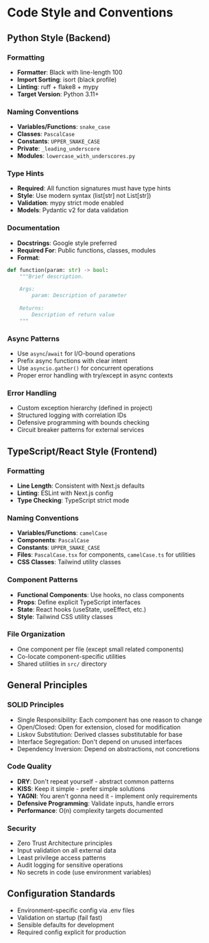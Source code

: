 # Code Style and Conventions

## Python Style (Backend)

### Formatting
- **Formatter**: Black with line-length 100
- **Import Sorting**: isort (black profile)
- **Linting**: ruff + flake8 + mypy
- **Target Version**: Python 3.11+

### Naming Conventions
- **Variables/Functions**: `snake_case`
- **Classes**: `PascalCase`
- **Constants**: `UPPER_SNAKE_CASE`
- **Private**: `_leading_underscore`
- **Modules**: `lowercase_with_underscores.py`

### Type Hints
- **Required**: All function signatures must have type hints
- **Style**: Use modern syntax (list[str] not List[str])
- **Validation**: mypy strict mode enabled
- **Models**: Pydantic v2 for data validation

### Documentation
- **Docstrings**: Google style preferred
- **Required For**: Public functions, classes, modules
- **Format**:
```python
def function(param: str) -> bool:
    """Brief description.
    
    Args:
        param: Description of parameter
        
    Returns:
        Description of return value
    """
```

### Async Patterns
- Use `async`/`await` for I/O-bound operations
- Prefix async functions with clear intent
- Use `asyncio.gather()` for concurrent operations
- Proper error handling with try/except in async contexts

### Error Handling
- Custom exception hierarchy (defined in project)
- Structured logging with correlation IDs
- Defensive programming with bounds checking
- Circuit breaker patterns for external services

## TypeScript/React Style (Frontend)

### Formatting
- **Line Length**: Consistent with Next.js defaults
- **Linting**: ESLint with Next.js config
- **Type Checking**: TypeScript strict mode

### Naming Conventions
- **Variables/Functions**: `camelCase`
- **Components**: `PascalCase`
- **Constants**: `UPPER_SNAKE_CASE`
- **Files**: `PascalCase.tsx` for components, `camelCase.ts` for utilities
- **CSS Classes**: Tailwind utility classes

### Component Patterns
- **Functional Components**: Use hooks, no class components
- **Props**: Define explicit TypeScript interfaces
- **State**: React hooks (useState, useEffect, etc.)
- **Style**: Tailwind CSS utility classes

### File Organization
- One component per file (except small related components)
- Co-locate component-specific utilities
- Shared utilities in `src/` directory

## General Principles

### SOLID Principles
- Single Responsibility: Each component has one reason to change
- Open/Closed: Open for extension, closed for modification
- Liskov Substitution: Derived classes substitutable for base
- Interface Segregation: Don't depend on unused interfaces
- Dependency Inversion: Depend on abstractions, not concretions

### Code Quality
- **DRY**: Don't repeat yourself - abstract common patterns
- **KISS**: Keep it simple - prefer simple solutions
- **YAGNI**: You aren't gonna need it - implement only requirements
- **Defensive Programming**: Validate inputs, handle errors
- **Performance**: O(n) complexity targets documented

### Security
- Zero Trust Architecture principles
- Input validation on all external data
- Least privilege access patterns
- Audit logging for sensitive operations
- No secrets in code (use environment variables)

## Configuration Standards
- Environment-specific config via .env files
- Validation on startup (fail fast)
- Sensible defaults for development
- Required config explicit for production